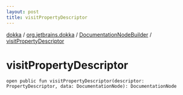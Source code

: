 ```yaml
---
layout: post
title: visitPropertyDescriptor
---
```

[dokka](../../index.md) / [org.jetbrains.dokka](../index.md) / [DocumentationNodeBuilder](index.md) / [visitPropertyDescriptor](visitPropertyDescriptor.md)

# visitPropertyDescriptor

```
open public fun visitPropertyDescriptor(descriptor: PropertyDescriptor, data: DocumentationNode): DocumentationNode
```

